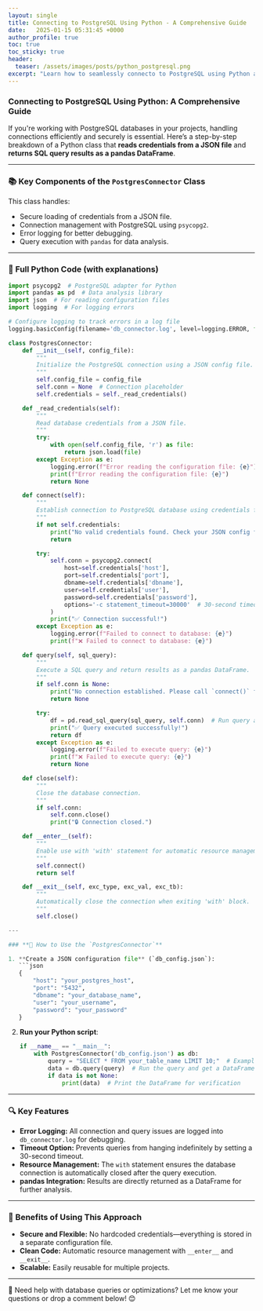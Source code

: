 ```yaml
---
layout: single
title: Connecting to PostgreSQL Using Python - A Comprehensive Guide
date:   2025-01-15 05:31:45 +0000
author_profile: true
toc: true
toc_sticky: true
header:
  teaser: /assets/images/posts/python_postgresql.png
excerpt: "Learn how to seamlessly connecto to PostgreSQL using Python and psycopg2 library. This guide covers the essentials for setting up a secure and efficient database connection"
---
```


### **Connecting to PostgreSQL Using Python: A Comprehensive Guide** 

If you're working with PostgreSQL databases in your projects, handling connections efficiently and securely is essential. Here’s a step-by-step breakdown of a Python class that **reads credentials from a JSON file** and **returns SQL query results as a pandas DataFrame**.

---

### **📚 Key Components of the `PostgresConnector` Class**

This class handles:
- Secure loading of credentials from a JSON file.
- Connection management with PostgreSQL using `psycopg2`.
- Error logging for better debugging.
- Query execution with `pandas` for data analysis.

---

### **🔧 Full Python Code** (with explanations)

```python
import psycopg2  # PostgreSQL adapter for Python
import pandas as pd  # Data analysis library
import json  # For reading configuration files
import logging  # For logging errors

# Configure logging to track errors in a log file
logging.basicConfig(filename='db_connector.log', level=logging.ERROR, format='%(asctime)s - %(levelname)s - %(message)s')

class PostgresConnector:
    def __init__(self, config_file):
        """
        Initialize the PostgreSQL connection using a JSON config file.
        """
        self.config_file = config_file
        self.conn = None  # Connection placeholder
        self.credentials = self._read_credentials()

    def _read_credentials(self):
        """
        Read database credentials from a JSON file.
        """
        try:
            with open(self.config_file, 'r') as file:
                return json.load(file)
        except Exception as e:
            logging.error(f"Error reading the configuration file: {e}")
            print(f"Error reading the configuration file: {e}")
            return None

    def connect(self):
        """
        Establish connection to PostgreSQL database using credentials from the JSON file.
        """
        if not self.credentials:
            print("No valid credentials found. Check your JSON config file.")
            return

        try:
            self.conn = psycopg2.connect(
                host=self.credentials['host'],
                port=self.credentials['port'],
                dbname=self.credentials['dbname'],
                user=self.credentials['user'],
                password=self.credentials['password'],
                options='-c statement_timeout=30000'  # 30-second timeout for queries
            )
            print("✅ Connection successful!")
        except Exception as e:
            logging.error(f"Failed to connect to database: {e}")
            print(f"❌ Failed to connect to database: {e}")

    def query(self, sql_query):
        """
        Execute a SQL query and return results as a pandas DataFrame.
        """
        if self.conn is None:
            print("No connection established. Please call `connect()` first.")
            return None

        try:
            df = pd.read_sql_query(sql_query, self.conn)  # Run query and store results as DataFrame
            print("✅ Query executed successfully!")
            return df
        except Exception as e:
            logging.error(f"Failed to execute query: {e}")
            print(f"❌ Failed to execute query: {e}")
            return None

    def close(self):
        """
        Close the database connection.
        """
        if self.conn:
            self.conn.close()
            print("🔒 Connection closed.")

    def __enter__(self):
        """
        Enable use with 'with' statement for automatic resource management.
        """
        self.connect()
        return self

    def __exit__(self, exc_type, exc_val, exc_tb):
        """
        Automatically close the connection when exiting 'with' block.
        """
        self.close()

---

### **🌟 How to Use the `PostgresConnector`**

1. **Create a JSON configuration file** (`db_config.json`):
   ```json
   {
       "host": "your_postgres_host",
       "port": "5432",
       "dbname": "your_database_name",
       "user": "your_username",
       "password": "your_password"
   }
   ```

2. **Run your Python script**:
   ```python
   if __name__ == "__main__":
       with PostgresConnector('db_config.json') as db:
           query = "SELECT * FROM your_table_name LIMIT 10;"  # Example SQL query
           data = db.query(query)  # Run the query and get a DataFrame
           if data is not None:
               print(data)  # Print the DataFrame for verification
   ```

---

### **🔍 Key Features**
- **Error Logging:** All connection and query issues are logged into `db_connector.log` for debugging.
- **Timeout Option:** Prevents queries from hanging indefinitely by setting a 30-second timeout.
- **Resource Management:** The `with` statement ensures the database connection is automatically closed after the query execution.
- **pandas Integration:** Results are directly returned as a DataFrame for further analysis.

---

### **🚀 Benefits of Using This Approach**
- **Secure and Flexible:** No hardcoded credentials—everything is stored in a separate configuration file.
- **Clean Code:** Automatic resource management with `__enter__` and `__exit__`.
- **Scalable:** Easily reusable for multiple projects.

---

🔗 Need help with database queries or optimizations? Let me know your questions or drop a comment below! 😊

